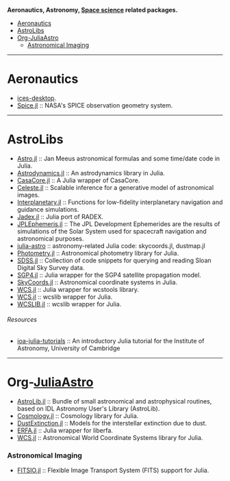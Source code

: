 __Aeronautics, Astronomy, [Space science](https://en.wikipedia.org/wiki/Outline_of_space_science) related packages.__

+ [Aeronautics](#aeronautics)
+ [AstroLibs](#astrolibs)
+ [Org-JuliaAstro](#org-juliaastro)
   + [Astronomical Imaging](#astronomicalimaging)

----

# Aeronautics
+ [ices-desktop](https://github.com/abieler/ices-desktop).
+ [Spice.jl](https://github.com/abieler/Spice.jl) :: NASA's SPICE observation geometry system.

----

# AstroLibs
+ [Astro.jl](https://github.com/cormullion/Astro.jl) :: Jan Meeus astronomical formulas and some time/date code in Julia.
+ [Astrodynamics.jl](https://github.com/helgee/Astrodynamics.jl) :: An astrodynamics library in Julia.
+ [CasaCore.jl](https://github.com/mweastwood/CasaCore.jl) :: A Julia wrapper of CasaCore.
+ [Celeste.jl](https://github.com/jeff-regier/Celeste.jl) :: Scalable inference for a generative model of astronomical images. 
+ [Interplanetary.jl](https://github.com/crbinz/Interplanetary.jl) :: Functions for low-fidelity interplanetary navigation and guidance simulations.
+ [Jadex.jl](https://github.com/autocorr/Jadex.jl) :: Julia port of RADEX.
+ [JPLEphemeris.jl](https://github.com/helgee/JPLEphemeris.jl) :: The JPL Development Ephemerides are the results of simulations of the Solar System used for spacecraft navigation and astronomical purposes.
+ [julia-astro](https://github.com/kbarbary/julia-astro) :: astronomy-related Julia code: skycoords.jl, dustmap.jl
+ [Photometry.jl](https://github.com/kbarbary/Photometry.jl) :: Astronomical photometry library for Julia.
+ [SDSS.jl](https://github.com/kbarbary/SDSS.jl) :: Collection of code snippets for querying and reading Sloan Digital Sky Survey data.
+ [SGP4.jl](https://github.com/crbinz/SGP4.jl) :: Julia wrapper for the SGP4 satellite propagation model.
+ [SkyCoords.jl](https://github.com/kbarbary/SkyCoords.jl) :: Astronomical coordinate systems in Julia.
+ [WCS.jl](https://github.com/kbarbary/WCS.jl) :: Julia wrapper for wcstools library.
+ [WCS.jl](https://github.com/nolta/WCS.jl) :: wcslib wrapper for Julia.
+ [WCSLIB.jl](https://github.com/nolta/WCSLIB.jl) :: wcslib wrapper for Julia.

###### Resources
+ [ioa-julia-tutorials](https://github.com/swt30/ioa-julia-tutorials) :: An introductory Julia tutorial for the Institute of Astronomy, University of Cambridge 

----

# Org-[JuliaAstro](https://JuliaAstro.github.io)
+ [AstroLib.jl](https://github.com/JuliaAstro/AstroLib.jl) :: Bundle of small
  astronomical and astrophysical routines, based on IDL Astronomy User's Library
  (AstroLib).
+ [Cosmology.jl](https://github.com/JuliaAstro/Cosmology.jl) :: Cosmology library for Julia.
+ [DustExtinction.jl](https://github.com/JuliaAstro/DustExtinction.jl) :: Models for the interstellar extinction due to dust.
+ [ERFA.jl](https://github.com/JuliaAstro/ERFA.jl) :: Julia wrapper for liberfa.
+ [WCS.jl](https://github.com/JuliaAstro/WCS.jl) :: Astronomical World Coordinate Systems library for Julia.

### Astronomical Imaging
+ [FITSIO.jl](https://github.com/JuliaAstro/FITSIO.jl) :: Flexible Image Transport System (FITS) support for Julia.

